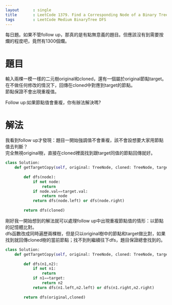 ```yaml
--- 
layout      : single
title       : LeetCode 1379. Find a Corresponding Node of a Binary Tree in a Clone of That Tree
tags        : LeetCode Medium BinaryTree DFS
---
```

每日題。如果不管follow up，那真的是有點無意義的題目。但應該沒有到需要按爛的程度吧，竟然有1300個爛。

# 題目
輸入兩棵一模一樣的二元樹original和cloned，還有一個屬於original節點target。  
在不做任何修改的情況下，回傳在cloned中對應到target的節點。  
節點保證不會出現重複值。

Follow up:如果節點值會重複，你有辦法解決嗎?

# 解法
我看到follow up才發現：題目一開始強調值不會重複，該不會設想要大家用節點值去判斷？  
完全無視original樹，直接在cloned裡面找到跟target同值的節點回傳就好。

```python
class Solution:
    def getTargetCopy(self, original: TreeNode, cloned: TreeNode, target: TreeNode) -> TreeNode:
        
        def dfs(node):
            if not node:
                return
            if node.val==target.val:
                return node
            return dfs(node.left) or dfs(node.right)
        
        return dfs(cloned)
```

剛好我一開始想到的解法就可以處理follow up中出現重複節點值的情形：以節點的記憶體比對。  
dfs函數改成同時遍歷兩棵樹，但是只以original樹中的節點和target做比對，如果找到就回傳cloned樹的當前節點；找不到則繼續往下dfs，題目保證總會找到的。

```python
class Solution:
    def getTargetCopy(self, original: TreeNode, cloned: TreeNode, target: TreeNode) -> TreeNode:
        
        def dfs(n1,n2):
            if not n1:
                return 
            if n1==target:
                return n2
            return dfs(n1.left,n2.left) or dfs(n1.right,n2.right)
                
        return dfs(original,cloned)
```
